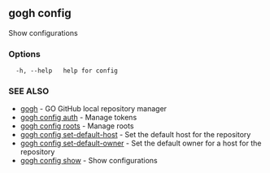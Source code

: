 ## gogh config

Show configurations

### Options

```
  -h, --help   help for config
```

### SEE ALSO

* [gogh](gogh.md)	 - GO GitHub local repository manager
* [gogh config auth](gogh_config_auth.md)	 - Manage tokens
* [gogh config roots](gogh_config_roots.md)	 - Manage roots
* [gogh config set-default-host](gogh_config_set-default-host.md)	 - Set the default host for the repository
* [gogh config set-default-owner](gogh_config_set-default-owner.md)	 - Set the default owner for a host for the repository
* [gogh config show](gogh_config_show.md)	 - Show configurations

